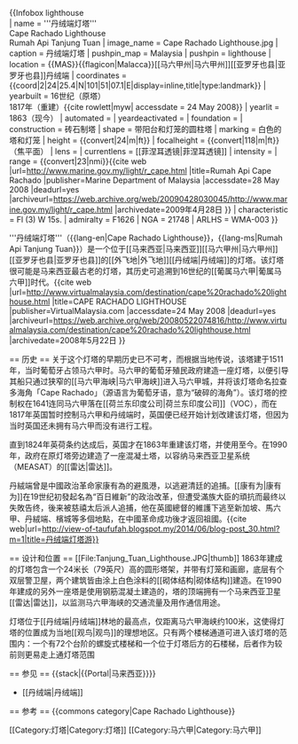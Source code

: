 {{Infobox lighthouse      
| name            = '''丹绒端灯塔'''<br>Cape Rachado Lighthouse<br>Rumah Api Tanjung Tuan
| image_name      = Cape Rachado Lighthouse.jpg
| caption         = 丹绒端灯塔
| pushpin_map     = Malaysia
| pushpin         = lighthouse
| location        = {{MAS}}{{flagicon|Malacca}}[[马六甲州|马六甲州]][[亚罗牙也县|亚罗牙也县]]丹绒端
| coordinates     = {{coord|2|24|25.4|N|101|51|07.1|E|display=inline,title|type:landmark}}
| yearbuilt       = 16世纪（原塔）<br> 1817年（重建）<ref name="UNC">{{cite rowlett|myw| accessdate = 24 May 2008}}</ref>
| yearlit         = 1863（现今）
| automated       =
| yeardeactivated =
| foundation      =
| construction    = 砖石制塔
| shape           = 带阳台和灯笼的圆柱塔
| marking         = 白色的塔和灯笼
| height          = {{convert|24|m|ft}}<ref name="UNC"/>
| focalheight     = {{convert|118|m|ft}} （焦平面）<ref name="UNC"/>
| lens            =
| currentlens     = [[菲涅耳透镜|菲涅耳透镜]]<ref name="UNC"/>
| intensity       =
| range           = {{convert|23|nmi}}<ref name="MarineDept">{{cite web |url=http://www.marine.gov.my/light/r_cape.html |title=Rumah Api Cape Rachado |publisher=Marine Department of Malaysia |accessdate=28 May 2008 |deadurl=yes |archiveurl=https://web.archive.org/web/20090428030045/http://www.marine.gov.my/light/r_cape.html |archivedate=2009年4月28日 }}</ref>
| characteristic  = Fl (3) W 15s.<ref name="UNC"/>
| admiralty       = F1626<ref name="UNC"/>
| NGA             = 21748<ref name="UNC"/>
| ARLHS           = WMA-003<ref name="UNC"/>
}}

'''丹绒端灯塔'''（{{lang-en|Cape Rachado Lighthouse}}，{{lang-ms|Rumah Api Tanjung Tuan}}）是一个位于[[马来西亚|马来西亚]][[马六甲州|马六甲州]][[亚罗牙也县|亚罗牙也县]]的[[外飞地|外飞地]][[丹绒端|丹绒端]]的灯塔。该灯塔很可能是马来西亚最古老的灯塔，其历史可追溯到16世纪的[[葡属马六甲|葡属马六甲]]时代。<ref name="UNC"/><ref name="VirtualMsia">{{cite web |url=http://www.virtualmalaysia.com/destination/cape%20rachado%20lighthouse.html |title=CAPE RACHADO LIGHTHOUSE |publisher=VirtualMalaysia.com |accessdate=24 May 2008 |deadurl=yes |archiveurl=https://web.archive.org/web/20080522074816/http://www.virtualmalaysia.com/destination/cape%20rachado%20lighthouse.html |archivedate=2008年5月22日 }}</ref>

== 历史 ==
关于这个灯塔的早期历史已不可考，<ref name="UNC"/>而根据当地传说，该塔建于1511年，当时葡萄牙占领马六甲时。<ref name="UNC"/>马六甲的葡萄牙殖民政府建造一座灯塔，以便引导其船只通过狭窄的[[马六甲海峡|马六甲海峡]]进入马六甲城，并将该灯塔命名拉查多海角「Cape Rachado」（源语言为葡萄牙语，意为“破碎的海角”）。<ref name="UNC"/><ref name="VirtualMsia"/>该灯塔的控制权在1641连同马六甲落在[[荷兰东印度公司|荷兰东印度公司]]（VOC），而在1817年英国暂时控制马六甲和丹绒端时，英国便已经开始计划改建该灯塔，但因为当时英国还未拥有马六甲而没有进行工程。<ref name="UNC"/>

直到1824年英荷条约达成后，英国才在1863年重建该灯塔，并使用至今。在1990年，政府在原灯塔旁边建造了一座混凝土塔，以容纳马来西亚卫星系统（MEASAT）的[[雷达|雷达]]。<ref name="UNC"/><ref name="VirtualMsia"/>

丹絨端曾是中國政治革命家康有為的避風港，以逃避清廷的追捕。[[康有为|康有为]]在19世纪初發起名為“百日維新”的政治改革，但遭受滿族大臣的頑抗而最终以失敗告终，後来被慈禧太后派人追捕，他在英國總督的維護下逃至新加坡、馬六甲、丹絨端、檳城等多個地點，在中國革命成功後才返回祖國。<ref>{{cite web|url=http://view-of-taufufah.blogspot.my/2014/06/blog-post_30.html?m=1|title=丹绒端灯塔游}}</ref>

== 设计和位置 ==
[[File:Tanjung_Tuan_Lighthouse.JPG|thumb]]
1863年建成的灯塔包含一个24米长（79英尺）高的圆形塔架，并带有灯笼和画廊，底层有个双层警卫屋，两个建筑皆由涂上白色涂料的[[砌体结构|砌体结构]]建造。<ref name="UNC"/><ref name="VirtualMsia"/>在1990年建成的另外一座塔是使用钢筋混凝土建造的，塔的顶端拥有一个马来西亚卫星[[雷达|雷达]]，以监测马六甲海峡的交通流量及用作通信用途。<ref name="UNC"/><ref name="VirtualMsia"/>

灯塔位于[[丹绒端|丹绒端]]林地的最高点，仅距离马六甲海峡约100米，这使得灯塔的位置成为当地[[观鸟|观鸟]]的理想地区。<ref name="VirtualMsia"/>只有两个楼梯通道可进入该灯塔的范围内：一个有72个台阶的螺旋式楼梯和一个位于灯塔后方的石楼梯，后者作为较前则更易走上通灯塔范围<ref name="VirtualMsia"/>

== 参见 ==
{{stack|{{Portal|马来西亚}}}}
* [[丹绒端|丹绒端]]

== 参考 ==
{{commons category|Cape Rachado Lighthouse}}
<references />

[[Category:灯塔|Category:灯塔]]
[[Category:马六甲|Category:马六甲]]